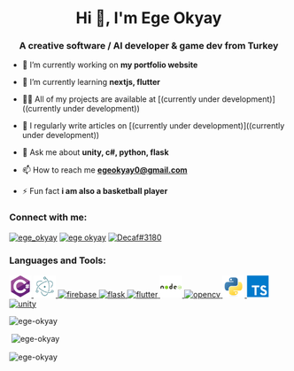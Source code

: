 <h1 align="center">Hi 👋, I'm Ege Okyay</h1>
<h3 align="center">A creative software / AI developer & game dev from Turkey</h3>

- 🔭 I’m currently working on **my portfolio website**

- 🌱 I’m currently learning **nextjs, flutter**

- 👨‍💻 All of my projects are available at [(currently under development)]((currently under development))

- 📝 I regularly write articles on [(currently under development)]((currently under development))

- 💬 Ask me about **unity, c#, python, flask**

- 📫 How to reach me **egeokyay0@gmail.com**

- ⚡ Fun fact **i am also a basketball player**

<h3 align="left">Connect with me:</h3>
<p align="left">
<a href="https://instagram.com/ege_okyay" target="blank"><img align="center" src="https://raw.githubusercontent.com/rahuldkjain/github-profile-readme-generator/master/src/images/icons/Social/instagram.svg" alt="ege_okyay" height="30" width="40" /></a>
<a href="https://www.youtube.com/c/ege okyay" target="blank"><img align="center" src="https://raw.githubusercontent.com/rahuldkjain/github-profile-readme-generator/master/src/images/icons/Social/youtube.svg" alt="ege okyay" height="30" width="40" /></a>
<a href="https://discord.gg/Decaf#3180" target="blank"><img align="center" src="https://raw.githubusercontent.com/rahuldkjain/github-profile-readme-generator/master/src/images/icons/Social/discord.svg" alt="Decaf#3180" height="30" width="40" /></a>
</p>

<h3 align="left">Languages and Tools:</h3>
<p align="left"> <a href="https://www.w3schools.com/cs/" target="_blank" rel="noreferrer"> <img src="https://raw.githubusercontent.com/devicons/devicon/master/icons/csharp/csharp-original.svg" alt="csharp" width="40" height="40"/> </a> <a href="https://www.electronjs.org" target="_blank" rel="noreferrer"> <img src="https://raw.githubusercontent.com/devicons/devicon/master/icons/electron/electron-original.svg" alt="electron" width="40" height="40"/> </a> <a href="https://firebase.google.com/" target="_blank" rel="noreferrer"> <img src="https://www.vectorlogo.zone/logos/firebase/firebase-icon.svg" alt="firebase" width="40" height="40"/> </a> <a href="https://flask.palletsprojects.com/" target="_blank" rel="noreferrer"> <img src="https://www.vectorlogo.zone/logos/pocoo_flask/pocoo_flask-icon.svg" alt="flask" width="40" height="40"/> </a> <a href="https://flutter.dev" target="_blank" rel="noreferrer"> <img src="https://www.vectorlogo.zone/logos/flutterio/flutterio-icon.svg" alt="flutter" width="40" height="40"/> </a> <a href="https://nodejs.org" target="_blank" rel="noreferrer"> <img src="https://raw.githubusercontent.com/devicons/devicon/master/icons/nodejs/nodejs-original-wordmark.svg" alt="nodejs" width="40" height="40"/> </a> <a href="https://opencv.org/" target="_blank" rel="noreferrer"> <img src="https://www.vectorlogo.zone/logos/opencv/opencv-icon.svg" alt="opencv" width="40" height="40"/> </a> <a href="https://www.python.org" target="_blank" rel="noreferrer"> <img src="https://raw.githubusercontent.com/devicons/devicon/master/icons/python/python-original.svg" alt="python" width="40" height="40"/> </a> <a href="https://www.typescriptlang.org/" target="_blank" rel="noreferrer"> <img src="https://raw.githubusercontent.com/devicons/devicon/master/icons/typescript/typescript-original.svg" alt="typescript" width="40" height="40"/> </a> <a href="https://unity.com/" target="_blank" rel="noreferrer"> <img src="https://www.vectorlogo.zone/logos/unity3d/unity3d-icon.svg" alt="unity" width="40" height="40"/> </a> </p>

<p><img align="left" src="https://github-readme-stats.vercel.app/api/top-langs?username=ege-okyay&show_icons=true&locale=en&layout=compact" alt="ege-okyay" /></p>
<br />

<p>&nbsp;<img align="center" src="https://github-readme-stats.vercel.app/api?username=ege-okyay&show_icons=true&locale=en" alt="ege-okyay" /></p>

<p><img align="center" src="https://github-readme-streak-stats.herokuapp.com/?user=ege-okyay&" alt="ege-okyay" /></p>
